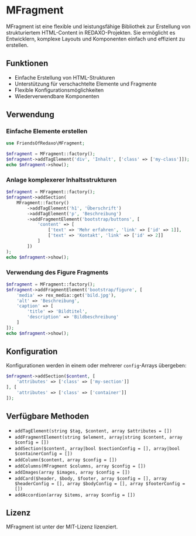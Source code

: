 # MFragment

MFragment ist eine flexible und leistungsfähige Bibliothek zur Erstellung von strukturiertem HTML-Content in REDAXO-Projekten. Sie ermöglicht es Entwicklern, komplexe Layouts und Komponenten einfach und effizient zu erstellen.

## Funktionen

- Einfache Erstellung von HTML-Strukturen
- Unterstützung für verschachtelte Elemente und Fragmente
- Flexible Konfigurationsmöglichkeiten
- Wiederverwendbare Komponenten

## Verwendung

### Einfache Elemente erstellen

```php
use FriendsOfRedaxo\MFragment;

$mfragment = MFragment::factory();
$mfragment->addTagElement('div', 'Inhalt', ['class' => ['my-class']]);
echo $mfragment->show();
```

### Anlage komplexerer Inhaltsstrukturen

```php
$mfragment = MFragment::factory();
$mfragment->addSection(
    MFragment::factory()
        ->addTagElement('h1', 'Überschrift')
        ->addTagElement('p', 'Beschreibung')
        ->addFragmentElement('bootstrap/buttons', [
            'content' => [
                ['text' => 'Mehr erfahren', 'link' => ['id' => 1]],
                ['text' => 'Kontakt', 'link' => ['id' => 2]]
            ]
        ])
);
echo $mfragment->show();
```

### Verwendung des Figure Fragments

```php
$mfragment = MFragment::factory();
$mfragment->addFragmentElement('bootstrap/figure', [
    'media' => rex_media::get('bild.jpg'),
    'alt' => 'Beschreibung',
    'caption' => [
        'title' => 'Bildtitel',
        'description' => 'Bildbeschreibung'
    ]
]);
echo $mfragment->show();
```

## Konfiguration

Konfigurationen werden in einem oder mehrerer `config`-Arrays übergeben:

```php
$mfragment->addSection($content, [
    'attributes' => ['class' => ['my-section']]
], [
    'attributes' => ['class' => ['container']]
]);
```

## Verfügbare Methoden

- `addTagElement(string $tag, $content, array $attributes = [])`
- `addFragmentElement(string $element, array|string $content, array $config = [])`
- `addSection($content, array|bool $sectionConfig = [], array|bool $containerConfig = [])`
- `addColumn($content, array $config = [])`
- `addColumns(MFragment $columns, array $config = [])`
- `addImages(array $images, array $config = [])`
- `addCard($header, $body, $footer, array $config = [], array $headerConfig = [], array $bodyConfig = [], array $footerConfig = [])`
- `addAccordion(array $items, array $config = [])`

## Lizenz

MFragment ist unter der MIT-Lizenz lizenziert.
```